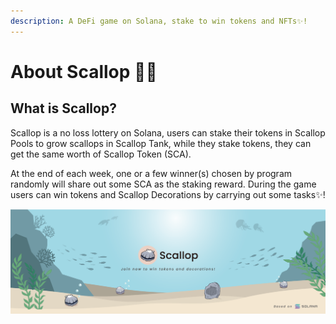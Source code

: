```yaml
---
description: A DeFi game on Solana, stake to win tokens and NFTs✨!
---
```


# About Scallop 🦪🍴

## **What is Scallop?**

Scallop is a no loss lottery on Solana, users can stake their tokens in Scallop Pools to grow scallops in Scallop Tank, while they stake tokens, they can get the same worth of Scallop Token (SCA).&#x20;

At the end of each week, one or a few winner(s) chosen by program randomly will share out some SCA as the staking reward. During the game users can win tokens and Scallop Decorations by carrying out some tasks✨!

![](.gitbook/assets/scallop-feng-mian-0926.png)
